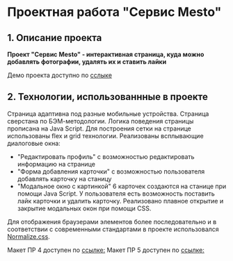 # Проектная работа "Сервис Mesto"

## 1. Описание проекта

**Проект "Cервис Mesto" - интерактивная страница, куда можно добавлять фотографии, удалять их и ставить лайки**

Демо проекта доступно по [сслыке](https://polynceva-es.github.io/mesto/)

## 2. Технологии, использованнные в проекте
Страница адаптивна под разные мобильные устройства.
Страница сверстана по БЭМ-методологии.
Логика поведения страницы прописана на Java Script.
Для построения сетки на странице использованы flex и grid технологии.
Реализованы всплывающие диалоговые окна:
 - "Редактировать профиль" с возможностью редактировать информацию на странице
 - "Форма добавления карточки" с возможностью пользователя добавлять карточку на станицу
 - "Модальное окно с картинкой"
6 карточек создаются на станице при помощи Java Script.
У пользователя есть возможность поставить лайк карточки и удалить карточку.
Реализовано плавное открытие и закрытие модальных окон при помощи CSS.

Для отображения браузерами элементов более последовательно и в соответствии с современными стандартами в проекте использовался [Normalize.css](https://necolas.github.io/normalize.css/ "Ссылка на источник").

Макет ПР 4 доступен по [ссылке:](https://www.figma.com/file/2cn9N9jSkmxD84oJik7xL7/JavaScript.-Sprint-4?node-id=0%3A1)
Макет ПР 5 доступен по [ссылке:](https://www.figma.com/file/bjyvbKKJN2naO0ucURl2Z0/JavaScript.-Sprint-5?node-id=0%3A1)
